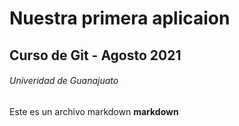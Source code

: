# Nuestra primera aplicaion 
## Curso de Git - Agosto 2021
###### Univeridad de Guanajuato

Este es un archivo markdown **markdown**